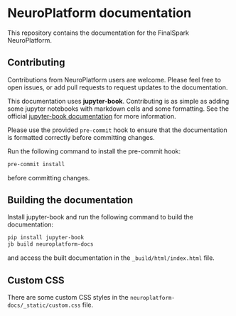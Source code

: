 # NeuroPlatform documentation

This repository contains the documentation for the FinalSpark NeuroPlatform.

## Contributing

Contributions from NeuroPlatform users are welcome. Please feel free to open issues, or add pull requests to request updates to the documentation.

This documentation uses **jupyter-book**. Contributing is as simple as adding some jupyter notebooks with markdown cells and some formatting.
See the official [jupyter-book documentation](https://jupyterbook.org/en/stable/file-types/notebooks.html) for more information.

Please use the provided `pre-commit` hook to ensure that the documentation is formatted correctly before committing changes.

Run the following command to install the pre-commit hook:

```bash
pre-commit install
```

before committing changes.

## Building the documentation

Install jupyter-book and run the following command to build the documentation:

```bash
pip install jupyter-book
jb build neuroplatform-docs
```

and access the built documentation in the `_build/html/index.html` file.

## Custom CSS

There are some custom CSS styles in the `neuroplatform-docs/_static/custom.css` file.
